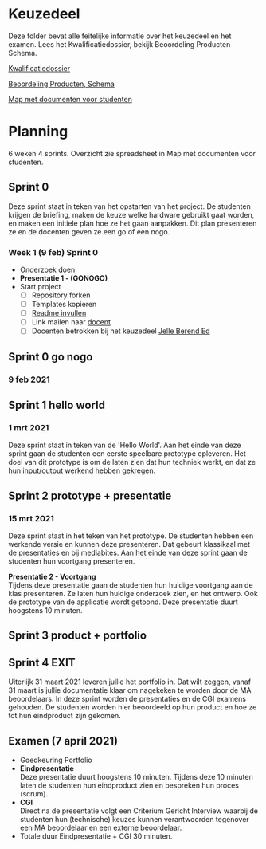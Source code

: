 # Keuzedeel
Deze folder bevat alle feitelijke informatie over het keuzedeel en het examen.  Lees het Kwalificatiedossier, bekijk Beoordeling Producten Schema.



[Kwalificatiedossier](https://github.com/MediacollegeAmsterdam/Keuzedeel-Special-Input-Output-2019/blob/master/Keuzedeel/Special_Input_-_Output.pdf)

[Beoordeling Producten, Schema](https://github.com/MediacollegeAmsterdam/Keuzedeel-Special-Input-Output-2019/blob/master/Keuzedeel/Beoordeling%20producten%20schema.pdf)

[Map met documenten voor studenten](https://teams.microsoft.com/_#/school/files/Special%20Input%20-%20Output?threadId=19%3A9a7f228cc90742fb93a0d35a39ae8e5a%40thread.tacv2&ctx=channel&context=Special%2520Input%2520-%2520Output&rootfolder=%252Fteams%252FGD3A1920%252FGedeelde%2520documenten%252FSpecial%2520Input%2520-%2520Output)

# Planning
6 weken 4 sprints. Overzicht zie spreadsheet in Map met documenten voor studenten.

## Sprint 0   <SPRINT>
Deze sprint staat in teken van het opstarten van het project. De studenten krijgen de briefing, maken de keuze welke hardware gebruikt gaat worden, en maken een initiele plan hoe ze het gaan aanpakken. Dit plan presenteren ze en de docenten geven ze een go of een nogo.

### Week 1 (9 feb)  Sprint 0
* Onderzoek doen
* **Presentatie 1 - (GONOGO)**
* Start project
  * [ ] Repository forken
  * [ ] Templates kopieren
  * [ ] [Readme invullen](../readme.md)
  * [ ] Link mailen naar [docent](e.schenk@ma-web.nl) 
  * [ ] Docenten betrokken bij het keuzedeel [Jelle ](j.sjollema@ma-web.nl) [Berend ](b.Weij@ma-web.nl) [Ed](e.schenk@ma-web.nl) 
## Sprint 0   go nogo<SPRINT>
### 9 feb 2021
 
## Sprint 1   hello world<SPRINT> 
### 1 mrt 2021
Deze sprint staat in teken van de 'Hello World'. Aan het einde van deze sprint gaan de studenten een eerste speelbare prototype opleveren. Het doel van dit prototype is om de laten zien dat hun techniek werkt, en dat ze hun input/output werkend hebben gekregen.



## Sprint 2   prototype + presentatie<SPRINT>
### 15 mrt 2021
Deze sprint staat in het teken van het prototype. De studenten hebben een werkende versie en kunnen deze presenteren. Dat gebeurt klassikaal met de presentaties en bij mediabites. Aan het einde van deze sprint gaan de studenten hun voortgang presenteren.

**Presentatie 2 - Voortgang**  
Tijdens deze presentatie gaan de studenten hun huidige voortgang aan de klas presenteren. Ze laten hun huidige onderzoek zien, en het ontwerp. Ook de prototype van de applicatie wordt getoond. Deze presentatie duurt hoogstens 10 minuten.

## Sprint 3  product + portfolio <SPRINT>


  
## Sprint 4 EXIT
Uiterlijk 31 maart 2021 leveren jullie het portfolio in. Dat wilt zeggen, vanaf 31 maart is jullie documentatie klaar om nagekeken te worden door de MA beoordelaars.
In deze sprint worden de presentaties en de CGI examens gehouden. De studenten worden hier beoordeeld op hun product en hoe ze tot hun eindproduct zijn gekomen.

## Examen (7 april 2021)
* Goedkeuring Portfolio
* **Eindpresentatie**  
  Deze presentatie duurt hoogstens 10 minuten. Tijdens deze 10 minuten laten de studenten hun eindproduct zien en bespreken hun proces (scrum).
* **CGI**  
  Direct na de presentatie volgt een Criterium Gericht Interview waarbij de studenten hun (technische) keuzes kunnen verantwoorden tegenover een MA beoordelaar en een externe beoordelaar.
* Totale duur Eindpresentatie + CGI 30 minuten.
